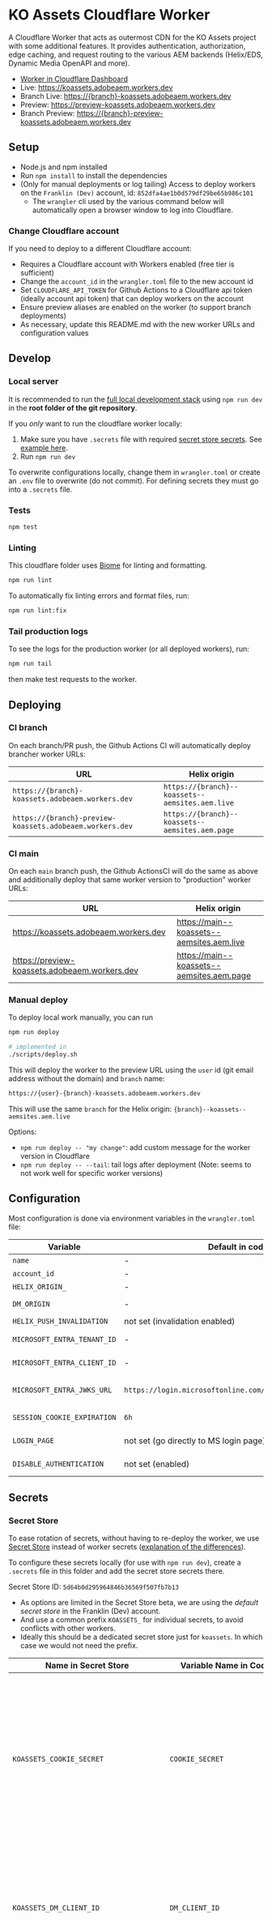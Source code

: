 # KO Assets Cloudflare Worker

A Cloudflare Worker that acts as outermost CDN for the KO Assets project with some additional features. It provides authentication, authorization, edge caching, and request routing to the various AEM backends (Helix/EDS, Dynamic Media OpenAPI and more).

- [Worker in Cloudflare Dashboard](https://dash.cloudflare.com/852dfa4ae1b0d579df29be65b986c101/workers/services/view/koassets/production/metrics)
- Live: https://koassets.adobeaem.workers.dev
- Branch Live: <https://{branch}-koassets.adobeaem.workers.dev>
- Preview: https://preview-koassets.adobeaem.workers.dev
- Branch Preview: <https://{branch}-preview-koassets.adobeaem.workers.dev>

## Setup

- Node.js and npm installed
- Run `npm install` to install the dependencies
- (Only for manual deployments or log tailing) Access to deploy workers on the `Franklin (Dev)` account, id: `852dfa4ae1b0d579df29be65b986c101`
  - The `wrangler` cli used by the various command below will automatically open a browser window to log into Cloudflare.

### Change Cloudflare account

If you need to deploy to a different Cloudflare account:

- Requires a Cloudflare account with Workers enabled (free tier is sufficient)
- Change the `account_id` in the `wrangler.toml` file to the new account id
- Set `CLOUDFLARE_API_TOKEN` for Github Actions to a Cloudflare api token (ideally account api token) that can deploy workers on the account
- Ensure preview aliases are enabled on the worker (to support branch deployments)
- As necessary, update this README.md with the new worker URLs and configuration values


## Develop

### Local server

It is recommended to run the [full local development stack](../README.md#local-development) using `npm run dev` in the **root folder of the git repository**.

If you _only_ want to run the cloudflare worker locally:

1. Make sure you have `.secrets` file with required [secret store secrets](#secret-store). See [example here](../README.md#local-development).
2. Run `npm run dev`

To overwrite configurations locally, change them in `wrangler.toml` or create an `.env` file to overwrite (do not commit).
For defining secrets they must go into a `.secrets` file.

### Tests

```bash
npm test
```

### Linting

This cloudflare folder uses [Biome](https://biomejs.dev/) for linting and formatting.

```bash
npm run lint
```

To automatically fix linting errors and format files, run:

```bash
npm run lint:fix
```

### Tail production logs

To see the logs for the production worker (or all deployed workers), run:

```bash
npm run tail
```

then make test requests to the worker.


## Deploying

### CI branch

On each branch/PR push, the Github Actions CI will automatically deploy brancher worker URLs:

| URL | Helix origin |
|-----|--------------|
| `https://{branch}-koassets.adobeaem.workers.dev` | `https://{branch}--koassets--aemsites.aem.live` |
| `https://{branch}-preview-koassets.adobeaem.workers.dev` | `https://{branch}--koassets--aemsites.aem.page` |


### CI main

On each `main` branch push, the Github ActionsCI will do the same as above and additionally deploy that same worker version to "production" worker URLs:


| URL | Helix origin |
|-----|--------------|
| https://koassets.adobeaem.workers.dev | https://main--koassets--aemsites.aem.live |
| https://preview-koassets.adobeaem.workers.dev | https://main--koassets--aemsites.aem.page |

### Manual deploy

To deploy local work manually, you can run

```bash
npm run deploy

# implemented in
./scripts/deploy.sh
```

This will deploy the worker to the preview URL using the `user` id (git email address without the domain) and `branch` name:

```bash
https://{user}-{branch}-koassets.adobeaem.workers.dev
```

This will use the same `branch` for the Helix origin: `{branch}--koassets--aemsites.aem.live`

Options:

- `npm run deploy -- "my change"`: add custom message for the worker version in Cloudflare
- `npm run deploy -- --tail`: tail logs after deployment (Note: seems to not work well for specific worker versions)


## Configuration

Most configuration is done via environment variables in the `wrangler.toml` file:

| Variable | Default in code | Description |
|----------|---------|-------------|
| `name` | - | Cloudflare worker name |
| `account_id` | - | Cloudflare account ID |
| `HELIX_ORIGIN_` | - | AEM EDS origin server such as `https://*.aem.live` |
| `DM_ORIGIN` | - | AEM Content Hub/Dynamic Media environment URL such as `https://delivery-*.adobeaemcloud.com` |
| `HELIX_PUSH_INVALIDATION` | not set (invalidation enabled) | If set to `disabled`, disable push invalidation to the AEN EDS origin server. |
| `MICROSOFT_ENTRA_TENANT_ID` | - | Directory (tenant) ID from the app registration in [Microsoft Entra admin center](http://entra.microsoft.com). |
| `MICROSOFT_ENTRA_CLIENT_ID` | - | Application (client) ID from the app registration in [Microsoft Entra admin center](http://entra.microsoft.com). |
| `MICROSOFT_ENTRA_JWKS_URL` | `https://login.microsoftonline.com/common/discovery/keys` | The Microsoft Entra ID public keys URL. Get this from `https://login.microsoftonline.com/{MICROSOFT_ENTRA_TENANT_ID}/.well-known/openid-configuration` and json field `jwks_uri` |
| `SESSION_COOKIE_EXPIRATION` | `6h` | The expiration time for the session cookie. Example: `1h` for 1 hour, or `10m` for 10 minutes. [Format documentation](https://github.com/panva/jose/blob/main/docs/jwt/sign/classes/SignJWT.md#setexpirationtime) |
| `LOGIN_PAGE` | not set (go directly to MS login page) | The page to redirect to if the user is not authenticated. If not set, this will automatically go to the Microsoft login page. |
| `DISABLE_AUTHENTICATION` | not set (enabled) | If set to `true`, disable authentication entirely. WARNING: be careful with this! |

## Secrets

### Secret Store

To ease rotation of secrets, without having to re-deploy the worker, we use [Secret Store](https://developers.cloudflare.com/secrets-store/) instead of worker secrets ([explanation of the differences](https://github.com/cloudflare/workers-sdk/issues/10585#issuecomment-3271987962)).

To configure these secrets locally (for use with `npm run dev`), create a `.secrets` file in this folder and add the secret store secrets there.

Secret Store ID: `5d64b0d295964846b36569f507fb7b13`

* As options are limited in the Secret Store beta, we are using the _default secret store_ in the Franklin (Dev) account.
* And use a common prefix `KOASSETS_` for individual secrets, to avoid conflicts with other workers.
* Ideally this should be a dedicated secret store just for `koassets`. In which case we would not need the prefix.

| Name in Secret Store | Variable Name in Code | Description | Rotation |
|----------------------|-----------------------|-------------|----------|
| `KOASSETS_COOKIE_SECRET` | `COOKIE_SECRET` | Secret used to sign the session cookie. Must be a cryptographically secure random string of characters, base64 encoded, 32 bytes or more. | TODO: weekly? need to implement 2 secrets for rotation.<br><br>Manually rotate by generating new secretvalue using `openssl rand -base64 32` and updating secret store. Note: will currently immediately end all existing sessions. |
| `KOASSETS_DM_CLIENT_ID` | `DM_CLIENT_ID` | Client ID for the DM IMS technical account used to access `DM_ORIGIN`. From [Adobe developer console](http://developer.adobe.com/console) project with access to the right delivery environment and DM API access. | Only changed if the DM IMS technical account is changed. |
| `KOASSETS_DM_ACCESS_TOKEN` | `DM_ACCESS_TOKEN` | Access token from the DM IMS technical account used to access `DM_ORIGIN`. Valid 24 hours. | Automatically rotated every 6 hours using the [rotate-dm-token.yaml](../.github/workflows/rotate-dm-token.yaml) Github Action. Created using `DM_CLIENT_ID` and `DM_CLIENT_SECRET`.<br><br>Manually rotate by running<br><br>```./scripts/create-ims-token.sh $DM_CLIENT_ID $DM_CLIENT_SECRET "AdobeID,openid"```<br><br> and updating in secret store. |
| `KOASSETS_HELIX_ORIGIN_AUTHENTICATION` | `HELIX_ORIGIN_AUTHENTICATION` | AEM EDS authentication token. **NOT ENABLED YET.** | TODO: possible using Helix admin APIs? |


### CI secrets

These secrets need to be configured in the CI (Github Actions) and are used for deployment and secret rotation workflows.

| Variable | Description |
|----------|-------------|
| `CLOUDFLARE_API_TOKEN` | Cloudflare API token used to deploy workers and rotate secrets via [Github Actions](../.github/workflows/). |
| `DM_CLIENT_ID` | Client ID for the DM IMS technical account used to access `DM_ORIGIN`.  From [Adobe developer console](http://developer.adobe.com/console) project with access to the right delivery environment and DM API access. |
| `DM_CLIENT_SECRET` | Client secret for the DM IMS technical account used to access `DM_ORIGIN`.  From [Adobe developer console](http://developer.adobe.com/console) project with access to the right delivery environment and DM API access. |

